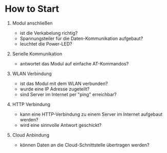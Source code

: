 # How to Start

1. Modul anschließen
     * ist die Verkabelung richtig?
     * Spannungsteiler für die Daten-Kommunikation aufgebaut?
     * leuchtet die Power-LED?

1. Serielle Kommunikation
     * antwortet das Modul auf einfache AT-Kommandos?

1. WLAN Verbindung
     * ist das Modul mit dem WLAN verbunden?
     * wurde eine IP Adresse zugeteilt?
     * sind Server im Internet per "ping" erreichbar?

1. HTTP Verbindung
     * kann eine HTTP-Verbindung zu einem Server im Internet aufgebaut werden?
     * wird eine sinnvolle Antwort geschickt?

1. Cloud Anbindung
     * können Daten an die Cloud-Schnittstelle übertragen werden?